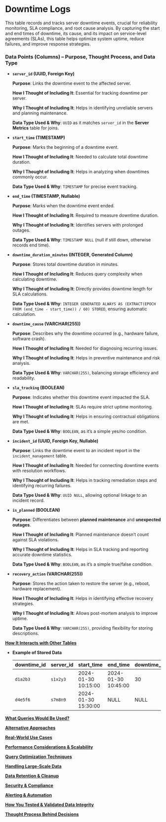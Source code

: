 # Downtime Logs

This table records and tracks server downtime events, crucial for reliability monitoring, SLA compliance, and root cause analysis. By capturing the start and end times of downtime, its cause, and its impact on service-level agreements (SLAs), this table helps optimize system uptime, reduce failures, and improve response strategies.

### **Data Points (Columns) – Purpose, Thought Process, and Data Type**

- **`server_id` (UUID, Foreign Key)**
    
    **Purpose**: Links the downtime event to the affected server.
    
    **How I Thought of Including It**: Essential for tracking downtime per server.
    
    **Why I Thought of Including It**: Helps in identifying unreliable servers and planning maintenance.
    
    **Data Type Used & Why**: `UUID` as it matches `server_id` in the **Server Metrics** table for joins.
    
- **`start_time` (TIMESTAMP)**
    
    **Purpose**: Marks the beginning of a downtime event.
    
    **How I Thought of Including It**: Needed to calculate total downtime duration.
    
    **Why I Thought of Including It**: Helps in analyzing when downtimes commonly occur.
    
    **Data Type Used & Why**: `TIMESTAMP` for precise event tracking.
    
- **`end_time` (TIMESTAMP, Nullable)**
    
    **Purpose**: Marks when the downtime event ended.
    
    **How I Thought of Including It**: Required to measure downtime duration.
    
    **Why I Thought of Including It**: Identifies servers with prolonged outages.
    
    **Data Type Used & Why**: `TIMESTAMP NULL` (null if still down, otherwise records end time).
    
- **`downtime_duration_minutes` (INTEGER, Generated Column)**
    
    **Purpose**: Stores total downtime duration in minutes.
    
    **How I Thought of Including It**: Reduces query complexity when calculating downtime.
    
    **Why I Thought of Including It**: Directly provides downtime length for SLA calculations.
    
    **Data Type Used & Why**: `INTEGER GENERATED ALWAYS AS (EXTRACT(EPOCH FROM (end_time - start_time)) / 60) STORED`, ensuring automatic calculation.
    
- **`downtime_cause` (VARCHAR(255))**
    
    **Purpose**: Describes why the downtime occurred (e.g., hardware failure, software crash).
    
    **How I Thought of Including It**: Needed for diagnosing recurring issues.
    
    **Why I Thought of Including It**: Helps in preventive maintenance and risk analysis.
    
    **Data Type Used & Why**: `VARCHAR(255)`, balancing storage efficiency and readability.
    
- **`sla_tracking` (BOOLEAN)**
    
    **Purpose**: Indicates whether this downtime event impacted the SLA.
    
    **How I Thought of Including It**: SLAs require strict uptime monitoring.
    
    **Why I Thought of Including It**: Helps in ensuring contractual obligations are met.
    
    **Data Type Used & Why**: `BOOLEAN`, as it’s a simple yes/no condition.
    
- **`incident_id` (UUID, Foreign Key, Nullable)**
    
    **Purpose**: Links the downtime event to an incident report in the `incident_management` table.
    
    **How I Thought of Including It**: Needed for connecting downtime events with resolution workflows.
    
    **Why I Thought of Including It**: Helps in tracking remediation steps and identifying recurring failures.
    
    **Data Type Used & Why**: `UUID NULL`, allowing optional linkage to an incident record.
    
- **`is_planned` (BOOLEAN)**
    
    **Purpose**: Differentiates between **planned maintenance** and **unexpected outages**.
    
    **How I Thought of Including It**: Planned maintenance doesn’t count against SLA violations.
    
    **Why I Thought of Including It**: Helps in SLA tracking and reporting accurate downtime statistics.
    
    **Data Type Used & Why**: `BOOLEAN`, as it’s a simple true/false condition.
    
- **`recovery_action` (VARCHAR(255))**
    
    **Purpose**: Stores the action taken to restore the server (e.g., reboot, hardware replacement).
    
    **How I Thought of Including It**: Helps in identifying effective recovery strategies.
    
    **Why I Thought of Including It**: Allows post-mortem analysis to improve uptime.
    
    **Data Type Used & Why**: `VARCHAR(255)`, providing flexibility for storing descriptions.
    

[**How It Interacts with Other Tables**](Downtime%20Logs%2019bead362d93803088fcde527439ddee/How%20It%20Interacts%20with%20Other%20Tables%2019cead362d9380428f10f9a92422458e.md)

- **Example of Stored Data**
    
    
    | downtime_id | server_id | start_time | end_time | downtime_duration_minutes | downtime_cause | sla_tracking |
    | --- | --- | --- | --- | --- | --- | --- |
    | `d1a2b3` | `s1x2y3` | 2024-01-30 10:15:00 | 2024-01-30 10:45:00 | 30 | "Power failure" | TRUE |
    | `d4e5f6` | `s7m8n9` | 2024-01-30 15:30:00 | NULL | NULL | "Database crash" | FALSE |

[**What Queries Would Be Used?**](Downtime%20Logs%2019bead362d93803088fcde527439ddee/What%20Queries%20Would%20Be%20Used%2019cead362d93804f9ae0fbae8d100ce5.md)

[**Alternative Approaches**](Downtime%20Logs%2019bead362d93803088fcde527439ddee/Alternative%20Approaches%2019cead362d9380fb927dca12da2d4133.md)

[**Real-World Use Cases**](Downtime%20Logs%2019bead362d93803088fcde527439ddee/Real-World%20Use%20Cases%2019cead362d938068b798ce689ff0a4f3.md)

[**Performance Considerations & Scalability**](Downtime%20Logs%2019bead362d93803088fcde527439ddee/Performance%20Considerations%20&%20Scalability%2019cead362d93801ab455e7da32bf33fa.md)

[**Query Optimization Techniques**](Downtime%20Logs%2019bead362d93803088fcde527439ddee/Query%20Optimization%20Techniques%2019cead362d93804e840af426ea915079.md)

[**Handling Large-Scale Data**](Downtime%20Logs%2019bead362d93803088fcde527439ddee/Handling%20Large-Scale%20Data%2019cead362d938087b06ffba00b5f6e82.md)

[**Data Retention & Cleanup**](Downtime%20Logs%2019bead362d93803088fcde527439ddee/Data%20Retention%20&%20Cleanup%2019cead362d93803b82c8fad6e803c68b.md)

[**Security & Compliance**](Downtime%20Logs%2019bead362d93803088fcde527439ddee/Security%20&%20Compliance%2019cead362d9380c692d3d151bfe1b548.md)

[**Alerting & Automation**](Downtime%20Logs%2019bead362d93803088fcde527439ddee/Alerting%20&%20Automation%2019cead362d9380b4b856ea7c19d34632.md)

[**How You Tested & Validated Data Integrity**](Downtime%20Logs%2019bead362d93803088fcde527439ddee/How%20You%20Tested%20&%20Validated%20Data%20Integrity%2019cead362d9380b78a38ef95367f74a9.md)

[**Thought Process Behind Decisions**](Downtime%20Logs%2019bead362d93803088fcde527439ddee/Thought%20Process%20Behind%20Decisions%2019cead362d9380b0a046d13062166bae.md)
